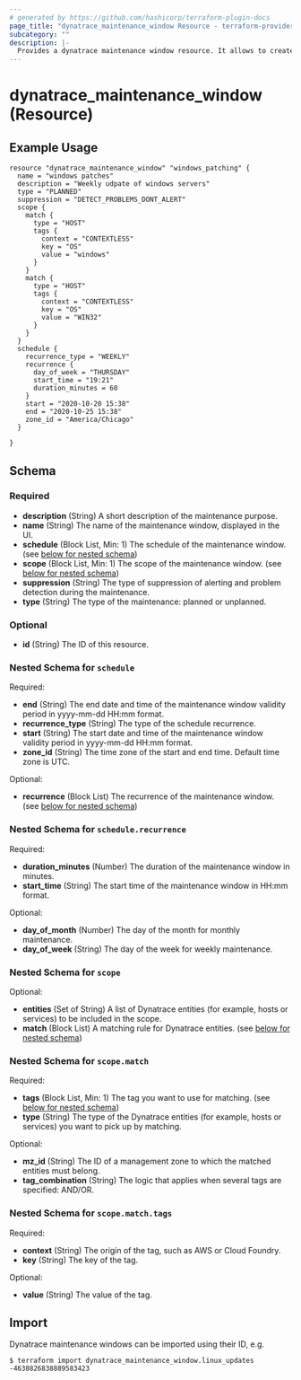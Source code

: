 ```yaml
---
# generated by https://github.com/hashicorp/terraform-plugin-docs
page_title: "dynatrace_maintenance_window Resource - terraform-provider-dynatrace"
subcategory: ""
description: |-
  Provides a dynatrace maintenance window resource. It allows to create, update, delete maintenance windows in a dynatrace environment.
---
```


# dynatrace_maintenance_window (Resource)

## Example Usage

```hcl
resource "dynatrace_maintenance_window" "windows_patching" {
  name = "windows patches"
  description = "Weekly udpate of windows servers"
  type = "PLANNED" 
  suppression = "DETECT_PROBLEMS_DONT_ALERT"
  scope {
    match {
      type = "HOST"
      tags {
        context = "CONTEXTLESS"
        key = "OS"  
        value = "windows"
      }
    }
    match {
      type = "HOST"
      tags {
        context = "CONTEXTLESS"
        key = "OS"  
        value = "WIN32"
      }
    }
  }
  schedule {
    recurrence_type = "WEEKLY"
    recurrence {
      day_of_week = "THURSDAY"
      start_time = "19:21"
      duration_minutes = 60
    }
    start = "2020-10-20 15:38"
    end = "2020-10-25 15:38"
    zone_id = "America/Chicago"
  }
  
}
```

<!-- schema generated by tfplugindocs -->
## Schema

### Required

- **description** (String) A short description of the maintenance purpose.
- **name** (String) The name of the maintenance window, displayed in the UI.
- **schedule** (Block List, Min: 1) The schedule of the maintenance window. (see [below for nested schema](#nestedblock--schedule))
- **scope** (Block List, Min: 1) The scope of the maintenance window. (see [below for nested schema](#nestedblock--scope))
- **suppression** (String) The type of suppression of alerting and problem detection during the maintenance.
- **type** (String) The type of the maintenance: planned or unplanned.

### Optional

- **id** (String) The ID of this resource.

<a id="nestedblock--schedule"></a>
### Nested Schema for `schedule`

Required:

- **end** (String) The end date and time of the maintenance window validity period in yyyy-mm-dd HH:mm format.
- **recurrence_type** (String) The type of the schedule recurrence.
- **start** (String) The start date and time of the maintenance window validity period in yyyy-mm-dd HH:mm format.
- **zone_id** (String) The time zone of the start and end time. Default time zone is UTC.

Optional:

- **recurrence** (Block List) The recurrence of the maintenance window. (see [below for nested schema](#nestedblock--schedule--recurrence))

<a id="nestedblock--schedule--recurrence"></a>
### Nested Schema for `schedule.recurrence`

Required:

- **duration_minutes** (Number) The duration of the maintenance window in minutes.
- **start_time** (String) The start time of the maintenance window in HH:mm format.

Optional:

- **day_of_month** (Number) The day of the month for monthly maintenance.
- **day_of_week** (String) The day of the week for weekly maintenance.



<a id="nestedblock--scope"></a>
### Nested Schema for `scope`

Optional:

- **entities** (Set of String) A list of Dynatrace entities (for example, hosts or services) to be included in the scope.
- **match** (Block List) A matching rule for Dynatrace entities. (see [below for nested schema](#nestedblock--scope--match))

<a id="nestedblock--scope--match"></a>
### Nested Schema for `scope.match`

Required:

- **tags** (Block List, Min: 1) The tag you want to use for matching. (see [below for nested schema](#nestedblock--scope--match--tags))
- **type** (String) The type of the Dynatrace entities (for example, hosts or services) you want to pick up by matching.

Optional:

- **mz_id** (String) The ID of a management zone to which the matched entities must belong.
- **tag_combination** (String) The logic that applies when several tags are specified: AND/OR.

<a id="nestedblock--scope--match--tags"></a>
### Nested Schema for `scope.match.tags`

Required:

- **context** (String) The origin of the tag, such as AWS or Cloud Foundry.
- **key** (String) The key of the tag.

Optional:

- **value** (String) The value of the tag.

## Import

Dynatrace maintenance windows can be imported using their ID, e.g.

```hcl
$ terraform import dynatrace_maintenance_window.linux_updates -4638826838889583423
```
